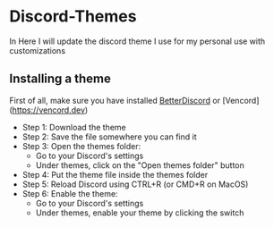# Discord-Themes
 In Here I will update the discord theme I use for my personal use with customizations

## Installing a theme
First of all, make sure you have installed [BetterDiscord](https://betterdiscord.app/)
or [Vencord] (https://vencord.dev)

   * Step 1: Download the theme
   * Step 2: Save the file somewhere you can find it
   * Step 3: Open the themes folder:
      * Go to your Discord's settings
      * Under themes, click on the "Open themes folder" button
   * Step 4: Put the theme file inside the themes folder
   * Step 5: Reload Discord using CTRL+R (or CMD+R on MacOS)
   * Step 6: Enable the theme:
      * Go to your Discord's settings
      * Under themes, enable your theme by clicking the switch